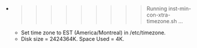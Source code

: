 * >>>>>>>>> Running inst-min-con-xtra-timezone.sh ...
  * Set time zone to EST (America/Montreal) in /etc/timezone.
  * Disk size = 2424364K. Space Used = 4K.
